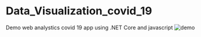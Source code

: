 # Data_Visualization_covid_19
Demo web analystics covid 19 app using .NET Core and javascript
![demo](https://user-images.githubusercontent.com/68181891/140651875-77dfa8b5-ff59-4136-98d1-5195da4bab7d.PNG)
